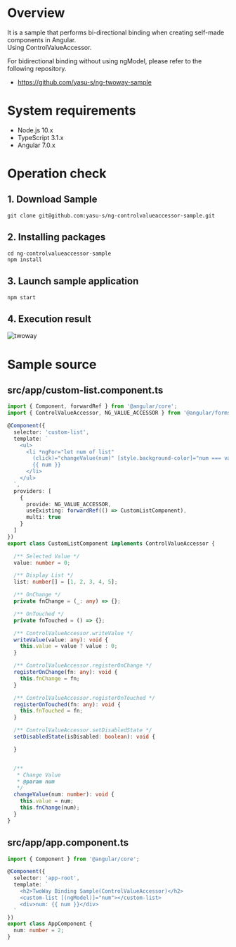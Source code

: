 # Overview

It is a sample that performs bi-directional binding when creating self-made components in Angular.  
Using ControlValueAccessor.  
  
For bidirectional binding without using ngModel, please refer to the following repository.  
* https://github.com/yasu-s/ng-twoway-sample  

# System requirements

* Node.js 10.x
* TypeScript 3.1.x
* Angular 7.0.x

# Operation check  

## 1. Download Sample

```
git clone git@github.com:yasu-s/ng-controlvalueaccessor-sample.git
```

## 2. Installing packages  

```
cd ng-controlvalueaccessor-sample
npm install
```

## 3. Launch sample application  

```
npm start
```

## 4. Execution result  

![twoway](https://user-images.githubusercontent.com/2668146/44942338-37cd8080-ade9-11e8-988d-b64aa18fa295.gif)

# Sample source

## src/app/custom-list.component.ts

```typescript
import { Component, forwardRef } from '@angular/core';
import { ControlValueAccessor, NG_VALUE_ACCESSOR } from '@angular/forms';

@Component({
  selector: 'custom-list',
  template: `
    <ul>
      <li *ngFor="let num of list"
        (click)="changeValue(num)" [style.background-color]="num === value ? 'yellow' : 'white'">
        {{ num }}
      </li>
    </ul>
  `,
  providers: [
    {
      provide: NG_VALUE_ACCESSOR,
      useExisting: forwardRef(() => CustomListComponent),
      multi: true
    }
  ]
})
export class CustomListComponent implements ControlValueAccessor {

  /** Selected Value */
  value: number = 0;

  /** Display List */
  list: number[] = [1, 2, 3, 4, 5];

  /** OnChange */
  private fnChange = (_: any) => {};

  /** OnTouched */
  private fnTouched = () => {};

  /** ControlValueAccessor.writeValue */
  writeValue(value: any): void {
    this.value = value ? value : 0;
  }

  /** ControlValueAccessor.registerOnChange */
  registerOnChange(fn: any): void {
    this.fnChange = fn;
  }

  /** ControlValueAccessor.registerOnTouched */
  registerOnTouched(fn: any): void {
    this.fnTouched = fn;
  }

  /** ControlValueAccessor.setDisabledState */
  setDisabledState(isDisabled: boolean): void {

  }


  /**
   * Change Value
   * @param num
   */
  changeValue(num: number): void {
    this.value = num;
    this.fnChange(num);
  }
}
```

## src/app/app.component.ts

```typescript
import { Component } from '@angular/core';

@Component({
  selector: 'app-root',
  template: `
    <h2>TwoWay Binding Sample(ControlValueAccessor)</h2>
    <custom-list [(ngModel)]="num"></custom-list>
    <div>num: {{ num }}</div>
  `
})
export class AppComponent {
  num: number = 2;
}
```
